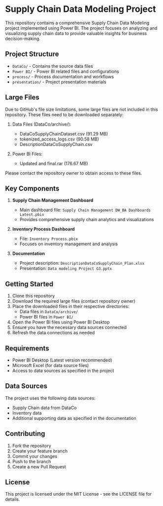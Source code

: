 # Supply Chain Data Modeling Project

This repository contains a comprehensive Supply Chain Data Modeling project implemented using Power BI. The project focuses on analyzing and visualizing supply chain data to provide valuable insights for business decision-making.

## Project Structure

- `DataCo/` - Contains the source data files
- `Power BI/` - Power BI related files and configurations
- `process/` - Process documentation and workflows
- `presentation/` - Project presentation materials

## Large Files

Due to GitHub's file size limitations, some large files are not included in this repository. These files need to be downloaded separately:

1. Data Files (DataCo/archive/):
   - DataCoSupplyChainDataset.csv (91.29 MB)
   - tokenized_access_logs.csv (90.58 MB)
   - DescriptionDataCoSupplyChain.csv

2. Power BI Files:
   - Updated and final.rar (176.67 MB)

Please contact the repository owner to obtain access to these files.

## Key Components

1. **Supply Chain Management Dashboard**
   - Main dashboard file: `Supply Chain Management DW_BA Dashboards Latest.pbix`
   - Provides comprehensive supply chain analytics and visualizations

2. **Inventory Process Dashboard**
   - File: `Inventory Process.pbix`
   - Focuses on inventory management and analysis

3. **Documentation**
   - Project description: `DescriptionDataCoSupplyChain_Plan.xlsx`
   - Presentation: `Data modeling Project G3.pptx`

## Getting Started

1. Clone this repository
2. Download the required large files (contact repository owner)
3. Place the downloaded files in their respective directories:
   - Data files in `DataCo/archive/`
   - Power BI files in `Power BI/`
4. Open the Power BI files using Power BI Desktop
5. Ensure you have the necessary data sources connected
6. Refresh the data connections as needed

## Requirements

- Power BI Desktop (Latest version recommended)
- Microsoft Excel (for data source files)
- Access to data sources as specified in the project

## Data Sources

The project uses the following data sources:
- Supply Chain data from DataCo
- Inventory data
- Additional supporting data as specified in the documentation

## Contributing

1. Fork the repository
2. Create your feature branch
3. Commit your changes
4. Push to the branch
5. Create a new Pull Request

## License

This project is licensed under the MIT License - see the LICENSE file for details. 